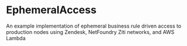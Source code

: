 # EphemeralAccess
An example implementation of ephemeral business rule driven access to production nodes using Zendesk, NetFoundry Ziti networks, and AWS Lambda
